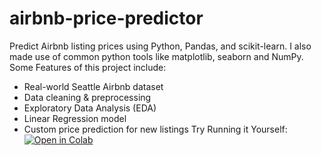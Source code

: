 # airbnb-price-predictor
Predict Airbnb listing prices using Python, Pandas, and scikit-learn. I also made use of common python tools like matplotlib, seaborn and NumPy.
Some Features of this project include:
- Real-world Seattle Airbnb dataset 
- Data cleaning & preprocessing
- Exploratory Data Analysis (EDA)
- Linear Regression model
- Custom price prediction for new listings
Try Running it Yourself:
[![Open in Colab](https://colab.research.google.com/assets/colab-badge.svg)](https://colab.research.google.com/github/lloyduk/airbnb-price-predictor/blob/main/Airbnb_Price_Predictor.ipynb)



